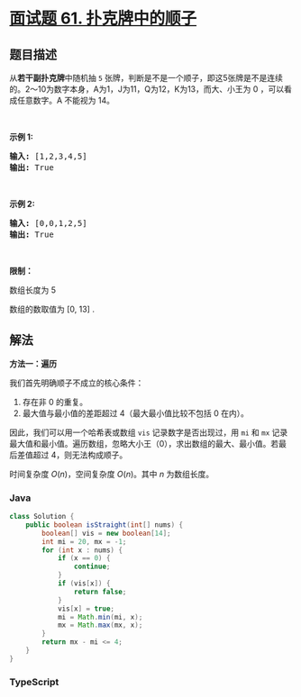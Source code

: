 # [面试题 61. 扑克牌中的顺子](https://leetcode.cn/problems/bu-ke-pai-zhong-de-shun-zi-lcof/)

## 题目描述

<!-- 这里写题目描述 -->

<p>从<strong>若干副扑克牌</strong>中随机抽 <code>5</code> 张牌，判断是不是一个顺子，即这5张牌是不是连续的。2～10为数字本身，A为1，J为11，Q为12，K为13，而大、小王为 0 ，可以看成任意数字。A 不能视为 14。</p>

<p>&nbsp;</p>

<p><strong>示例&nbsp;1:</strong></p>

<pre>
<strong>输入:</strong> [1,2,3,4,5]
<strong>输出:</strong> True</pre>

<p>&nbsp;</p>

<p><strong>示例&nbsp;2:</strong></p>

<pre>
<strong>输入:</strong> [0,0,1,2,5]
<strong>输出:</strong> True</pre>

<p>&nbsp;</p>

<p><strong>限制：</strong></p>

<p>数组长度为 5&nbsp;</p>

<p>数组的数取值为 [0, 13] .</p>

## 解法

**方法一：遍历**

我们首先明确顺子不成立的核心条件：

1. 存在非 $0$ 的重复。
2. 最大值与最小值的差距超过 4（最大最小值比较不包括 $0$ 在内）。

因此，我们可以用一个哈希表或数组 `vis` 记录数字是否出现过，用 `mi` 和 `mx` 记录最大值和最小值。遍历数组，忽略大小王（$0$），求出数组的最大、最小值。若最后差值超过 $4$，则无法构成顺子。

时间复杂度 $O(n)$，空间复杂度 $O(n)$。其中 $n$ 为数组长度。

### **Java**

```java
class Solution {
    public boolean isStraight(int[] nums) {
        boolean[] vis = new boolean[14];
        int mi = 20, mx = -1;
        for (int x : nums) {
            if (x == 0) {
                continue;
            }
            if (vis[x]) {
                return false;
            }
            vis[x] = true;
            mi = Math.min(mi, x);
            mx = Math.max(mx, x);
        }
        return mx - mi <= 4;
    }
}
```

### **TypeScript**
